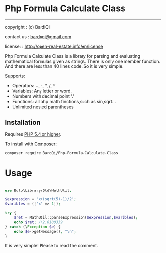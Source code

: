 # Php Formula Calculate Class

----------------
copyright	:	(c) BardiQi

contact us	:	bardoqi@gmail.com 

license:	:	http://open-real-estate.info/en/license

Php Formula Calculate Class is a library for parsing and evaluating mathematical formulas given as strings.
There is only one member function. And there are less than 40 lines code. So it is very simple. 



Supports:

* Operators: +, -, *, /, ^
* Variables: Any letter or word.
* Numbers with decimal point '.'
* Functions: all php math finctions,such as sin,sqrt...
* Unlimited nested parentheses

Installation
------------

Requires [PHP 5.4 or higher](http://php.net).

To install with [Composer](https://getcomposer.org):

``` sh
composer require BaroQi/Php-Formula-Calculate-Class
```


# Usage

``` php

use Bulo\Library\Std\MathUtil;

$expression = 'x+(sqrt(5)-1)/2';
$varibles = (['x' => 1]);

try {
    $ret = MathUtil::parseExpression($expression,$varibles);
    echo $ret; //2.6180339
} catch (\Exception $e) {
    echo $e->getMessage(), "\n";
}
```

It is very simple! Please to read the comment.

